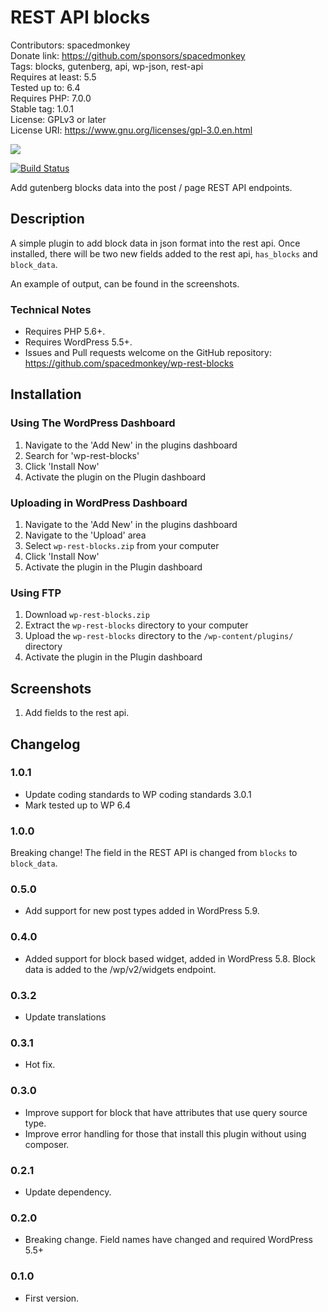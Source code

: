 # REST API blocks
Contributors: spacedmonkey  
Donate link: https://github.com/sponsors/spacedmonkey  
Tags: blocks, gutenberg, api, wp-json, rest-api  
Requires at least: 5.5  
Tested up to: 6.4  
Requires PHP: 7.0.0  
Stable tag: 1.0.1  
License: GPLv3 or later  
License URI: https://www.gnu.org/licenses/gpl-3.0.en.html

![](assets/banner-1544x500.png)

[![Build Status](https://travis-ci.com/spacedmonkey/wp-rest-blocks.svg?branch=master)](https://travis-ci.com/spacedmonkey/wp-rest-blocks)

Add gutenberg blocks data into the post / page REST API endpoints.

## Description

A simple plugin to add block data in json format into the rest api. Once installed, there will be two new fields added to the rest api, `has_blocks` and `block_data`.

An example of output, can be found in the screenshots.

### Technical Notes

* Requires PHP 5.6+.
* Requires WordPress 5.5+.
* Issues and Pull requests welcome on the GitHub repository: https://github.com/spacedmonkey/wp-rest-blocks

## Installation

### Using The WordPress Dashboard

1. Navigate to the 'Add New' in the plugins dashboard
2. Search for 'wp-rest-blocks'
3. Click 'Install Now'
4. Activate the plugin on the Plugin dashboard

### Uploading in WordPress Dashboard

1. Navigate to the 'Add New' in the plugins dashboard
2. Navigate to the 'Upload' area
3. Select `wp-rest-blocks.zip` from your computer
4. Click 'Install Now'
5. Activate the plugin in the Plugin dashboard

### Using FTP
1. Download `wp-rest-blocks.zip`
2. Extract the `wp-rest-blocks` directory to your computer
3. Upload the `wp-rest-blocks` directory to the `/wp-content/plugins/` directory
4. Activate the plugin in the Plugin dashboard

## Screenshots

1. Add fields to the rest api.

## Changelog ##

### 1.0.1 ###
* Update coding standards to WP coding standards 3.0.1
* Mark tested up to WP 6.4

### 1.0.0 ###
Breaking change!
The field in the REST API is changed from `blocks` to `block_data`.

### 0.5.0 ###
* Add support for new post types added in WordPress 5.9.

### 0.4.0 ###
* Added support for block based widget, added in WordPress 5.8. Block data is added to the /wp/v2/widgets endpoint.

### 0.3.2 ###
* Update translations

### 0.3.1 ###
* Hot fix.

### 0.3.0 ###
* Improve support for block that have attributes that use query source type.
* Improve error handling for those that install this plugin without using composer.

### 0.2.1 ###
* Update dependency.

### 0.2.0 ###
* Breaking change. Field names have changed and required WordPress 5.5+

### 0.1.0 ###
* First version.
